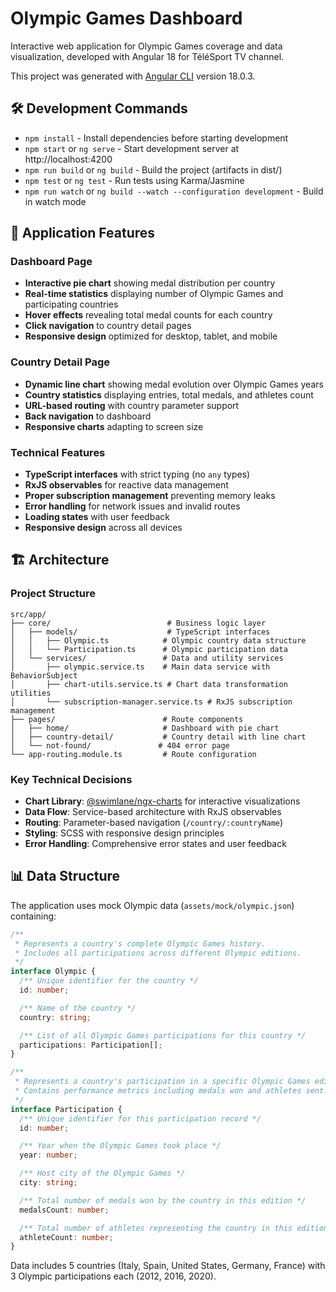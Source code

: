 # Olympic Games Dashboard

Interactive web application for Olympic Games coverage and data visualization, developed with Angular 18 for TéléSport TV channel.

This project was generated with [Angular CLI](https://github.com/angular/angular-cli) version 18.0.3.

## 🛠️ Development Commands

- `npm install` - Install dependencies before starting development
- `npm start` or `ng serve` - Start development server at http://localhost:4200
- `npm run build` or `ng build` - Build the project (artifacts in dist/)
- `npm test` or `ng test` - Run tests using Karma/Jasmine
- `npm run watch` or `ng build --watch --configuration development` - Build in watch mode

## 📱 Application Features

### Dashboard Page
- **Interactive pie chart** showing medal distribution per country
- **Real-time statistics** displaying number of Olympic Games and participating countries
- **Hover effects** revealing total medal counts for each country
- **Click navigation** to country detail pages
- **Responsive design** optimized for desktop, tablet, and mobile

### Country Detail Page
- **Dynamic line chart** showing medal evolution over Olympic Games years
- **Country statistics** displaying entries, total medals, and athletes count
- **URL-based routing** with country parameter support
- **Back navigation** to dashboard
- **Responsive charts** adapting to screen size

### Technical Features
- **TypeScript interfaces** with strict typing (no `any` types)
- **RxJS observables** for reactive data management
- **Proper subscription management** preventing memory leaks
- **Error handling** for network issues and invalid routes
- **Loading states** with user feedback
- **Responsive design** across all devices

## 🏗️ Architecture

### Project Structure
```
src/app/
├── core/                          # Business logic layer
│   ├── models/                    # TypeScript interfaces
│   │   ├── Olympic.ts            # Olympic country data structure
│   │   └── Participation.ts      # Olympic participation data
│   └── services/                 # Data and utility services
│       ├── olympic.service.ts    # Main data service with BehaviorSubject
│       ├── chart-utils.service.ts # Chart data transformation utilities
│       └── subscription-manager.service.ts # RxJS subscription management
├── pages/                        # Route components
│   ├── home/                     # Dashboard with pie chart
│   ├── country-detail/           # Country detail with line chart
│   └── not-found/               # 404 error page
└── app-routing.module.ts         # Route configuration
```

### Key Technical Decisions

- **Chart Library**: [@swimlane/ngx-charts](https://github.com/swimlane/ngx-charts) for interactive visualizations
- **Data Flow**: Service-based architecture with RxJS observables
- **Routing**: Parameter-based navigation (`/country/:countryName`)
- **Styling**: SCSS with responsive design principles
- **Error Handling**: Comprehensive error states and user feedback

## 📊 Data Structure

The application uses mock Olympic data (`assets/mock/olympic.json`) containing:

```typescript
/**
 * Represents a country's complete Olympic Games history.
 * Includes all participations across different Olympic editions.
 */
interface Olympic {
  /** Unique identifier for the country */
  id: number;

  /** Name of the country */
  country: string;

  /** List of all Olympic Games participations for this country */
  participations: Participation[];
}

/**
 * Represents a country's participation in a specific Olympic Games edition.
 * Contains performance metrics including medals won and athletes sent.
 */
interface Participation {
  /** Unique identifier for this participation record */
  id: number;

  /** Year when the Olympic Games took place */
  year: number;

  /** Host city of the Olympic Games */
  city: string;

  /** Total number of medals won by the country in this edition */
  medalsCount: number;

  /** Total number of athletes representing the country in this edition */
  athleteCount: number;
}

```

Data includes 5 countries (Italy, Spain, United States, Germany, France) with 3 Olympic participations each (2012, 2016, 2020).
